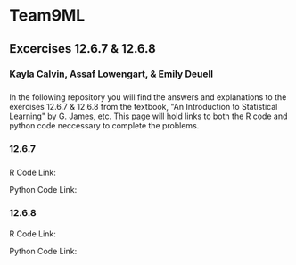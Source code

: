 # Team9ML
## Excercises 12.6.7 & 12.6.8
### Kayla Calvin, Assaf Lowengart, & Emily Deuell
#####
In the following repository you will find the answers and explanations to the exercises 12.6.7 & 12.6.8 from the textbook, "An Introduction to Statistical Learning" by G. James, etc. This page will hold links to both the R code and python code neccessary to complete the problems. 
#####

### 12.6.7
#####
R Code Link: 

Python Code Link:
####


### 12.6.8
####
R Code Link:

Python Code Link:
####


